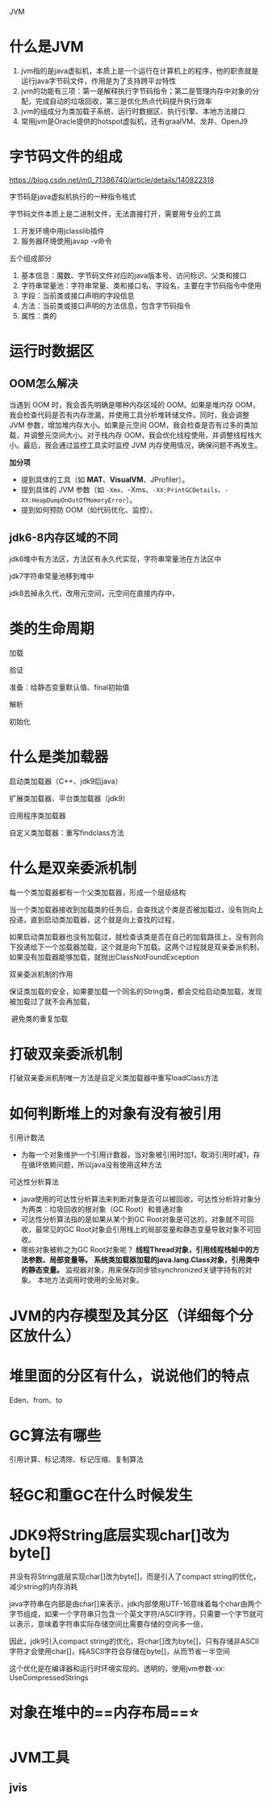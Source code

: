 JVM

# 什么是JVM

1. jvm指的是java虚拟机，本质上是一个运行在计算机上的程序，他的职责就是运行java字节码文件，作用是为了支持跨平台特性
2. jvm的功能有三项：第一是解释执行字节码指令；第二是管理内存中对象的分配，完成自动的垃圾回收，第三是优化热点代码提升执行效率
3. jvm的组成分为类加载子系统、运行时数据区、执行引擎、本地方法接口
4. 常用jvm是Oracle提供的hotspot虚拟机，还有graalVM、龙井、OpenJ9

# 字节码文件的组成

https://blog.csdn.net/m0_71386740/article/details/140822318

字节码是java虚拟机执行的一种指令格式

字节码文件本质上是二进制文件，无法直接打开，需要用专业的工具

1. 开发环境中用jclasslib插件
2. 服务器环境使用javap -v命令

五个组成部分

1. 基本信息：魔数、字节码文件对应的java版本号、访问标识、父类和接口
2. 字符串常量池：字符串常量、类和接口名、字段名，主要在字节码指令中使用
3. 字段：当前类或接口声明的字段信息
4. 方法：当前类或接口声明的方法信息，包含字节码指令
5. 属性：类的

# 运行时数据区

## OOM怎么解决

当遇到 OOM 时，我会首先明确是哪种内存区域的 OOM。如果是堆内存 OOM，我会检查代码是否有内存泄漏，并使用工具分析堆转储文件。同时，我会调整 JVM 参数，增加堆内存大小。如果是元空间 OOM，我会检查是否有过多的类加载，并调整元空间大小。对于栈内存 OOM，我会优化线程使用，并调整线程栈大小。最后，我会通过监控工具实时监控 JVM 内存使用情况，确保问题不再发生。

**加分项**

- 提到具体的工具（如 **MAT**、**VisualVM**、JProfiler）。
- 提到具体的 JVM 参数（如 `-Xmx`、-Xms、`-XX:PrintGCDetails`、`-XX:HeapDumpOnOutOfMomoryError`）。
- 提到如何预防 OOM（如代码优化、监控）。

## jdk6-8内存区域的不同

jdk6堆中有方法区，方法区有永久代实现，字符串常量池在方法区中

jdk7字符串常量池移到堆中

jdk8去掉永久代，改用元空间，元空间在直接内存中，

# 类的生命周期

加载

验证

准备：给静态变量默认值、final初始值

解析

初始化

# 什么是类加载器

启动类加载器（C++、jdk9后java）

扩展类加载器、平台类加载器（jdk9）

应用程序类加载器

自定义类加载器：重写findclass方法

# 什么是双亲委派机制

每一个类加载器都有一个父类加载器，形成一个层级结构

当一个类加载器接收到加载类的任务后，会查找这个类是否被加载过，没有则向上投递，直到启动类加载器，这个就是向上查找的过程，

如果启动类加载器也没有加载过，就检查该类是否在自己的加载路径上，没有则向下投递给下一个加载器加载，这个就是向下加载。这两个过程就是双亲委派机制，如果没有加载器能够加载，就抛出ClassNotFoundException

双亲委派机制的作用

​	保证类加载的安全，如果要加载一个同名的String类，都会交给启动类加载，发现被加载过了就不会再加载，

​	避免类的重复加载

# 打破双亲委派机制

打破双亲委派机制唯一方法是自定义类加载器中重写loadClass方法

# 如何判断堆上的对象有没有被引用

引用计数法

- 为每一个对象维护一个引用计数器，当对象被引用时加1，取消引用时减1，存在循环依赖问题，所以java没有使用这种方法

可达性分析算法

- java使用的可达性分析算法来判断对象是否可以被回收，可达性分析将对象分为两类：垃圾回收的根对象（GC Root）和普通对象
- 可达性分析算法指的是如果从某个到GC Root对象是可达的，对象就不可回收，最常见的GC Root对象会引用栈上的局部变量和静态变量导致对象不可回收。
- 哪些对象被称之为GC Root对象呢？
  **线程Thread对象，引用线程栈帧中的方法参数、局部变量等。**
  **系统类加载器加载的java.lang.Class对象，引用类中的静态变量。**
  监视器对象，用来保存同步锁synchronized关键字持有的对象。
  本地方法调用时使用的全局对象。

# JVM的内存模型及其分区（详细每个分区放什么）

# 堆里面的分区有什么，说说他们的特点

Eden、from、to

# GC算法有哪些

引用计算、标记清除、标记压缩、复制算法

# 轻GC和重GC在什么时候发生



# JDK9将String底层实现char[]改为byte[]

并没有将String底层实现char[]改为byte[]，而是引入了compact string的优化，减少string的内存消耗

java字符串在内部是由char[]来表示，jdk内部使用UTF-16意味着每个char由两个字节组成，如果一个字符串只包含一个英文字符/ASCII字符，只需要一个字节就可以表示，意味着字符串实际存储空间比需要存储的空间多一倍，

因此，jdk9引入compact string的优化，将char[]改为byte[]，只有存储非ASCII字符才会使用char[]，纯ASCII字符会存储在byte[]，从而节省一半空间

这个优化是在编译器和运行时环境实现的。透明的，使用jvm参数-xx: UseCompressedStrings

# 对象在堆中的==**内存布局**==⭐



# JVM工具

## jvis
